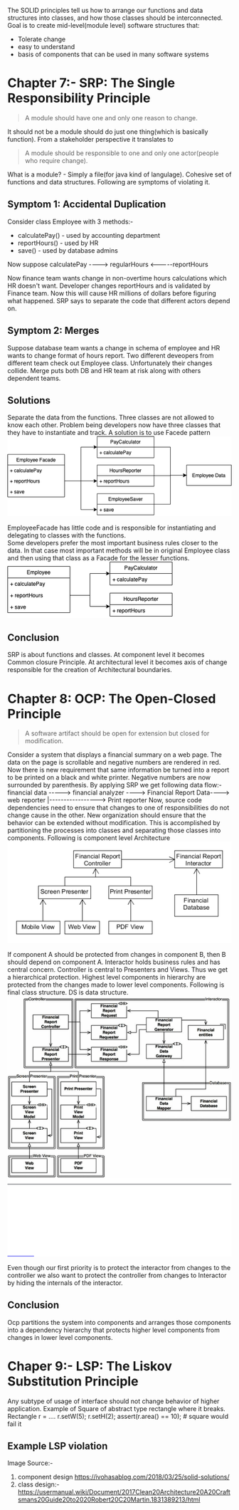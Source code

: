 The SOLID principles tell us how to arrange our functions and data structures into classes, and how those classes should be interconnected. Goal is to create mid-level(module level) software structures that:
- Tolerate change
- easy to understand
- basis of components that can be used in many software systems

# Chapter 7:- SRP: The Single Responsibility Principle
>A module should have one and only one reason to change.

It should not be a module should do just one thing(which is basically function). From a stakeholder perspective it translates to<br>
>A module should be responsible to one and only one actor(people who require change).

What is a module? - Simply a file(for java kind of langulage). Cohesive set of functions and data structures. Following are symptoms of violating it.
## Symptom 1: Accidental Duplication
Consider class Employee with 3 methods:-
- calculatePay() - used by accounting department
- reportHours() - used by HR
- save() - used by database admins

Now suppose calculatePay ----> regularHours <-----reportHours

Now finance team wants change in non-overtime hours calculations which HR doesn't want. Developer changes reportHours and is validated by Finance team. Now this will cause HR millions of dollars before figuring what happened. SRP says to separate the code that different actors depend on.

## Symptom 2: Merges
Suppose database team wants a change in schema of employee and HR wants to change format of hours report. Two different deveopers from different team check out Employee class. Unfortunately their changes collide. Merge puts both DB and HR team at risk along with others dependent teams.

## Solutions
Separate the data from the functions. Three classes are not allowed to know each other. Problem being developers now have three classes that they have to instantiate and track.  A solution is to use Facede pattern
![](media/SRP.png)

EmployeeFacade has little code and is responsible for instantiating and delegating to classes with the functions.<br>
Some developers prefer the most important business rules closer to the data.  In that case most important methods will be in original Employee class and then using that class as a Facade for the lesser functions.
![](media/SRP2.png)

## Conclusion
SRP is about functions and classes. At component level it becomes Common closure Principle. At architectural level it becomes axis of change responsible for the creation of Architectural boundaries.

# Chapter 8: OCP: The Open-Closed Principle
> A software artifact should be open for extension but closed for modification.

Consider a system that displays a financial summary on a web page. The data on the page is scrollable and negative numbers are rendered in red. Now there is new requirement that same information be turned into a report to be printed on a black and white printer. Negative numbers are now surrounded by parenthesis.
By applying SRP we get following data flow:-
financial data -----> financial analyzer ----> Financial Report Data----> web reporter
                                                                                        |-----------------> Print reporter
Now, source code dependencies need to ensure that changes to one of responsibilities do not change cause in the other. New organization should ensure that the behavior can be extended without modification. This is accomplished by partitioning the processes into classes and separating those classes into components.
Following is component level Architecture
![](media/ocp_financial_report.png)

If component A should be protected from changes in component B, then B should depend on component A. Interactor holds business rules and has central concern. Controller is central to Presenters and Views. Thus we get a hierarchical protection. Highest level components in hierarchy are protected from the changes made to lower level components.
Following is final class structure. DS is data structure.
![](media/class%20design.png)

Even though our first priority is to protect the interactor from changes to the controller we also want to protect the controller from changes to Interactor by hiding the internals of the interactor.

## Conclusion
Ocp partitions the system into components and arranges those components into a dependency hierarchy that protects higher level components from changes in lower level components.

# Chaper 9:- LSP: The Liskov Substitution Principle
Any subtype of usage of interface should not change behavior of higher application. Example of Square of abstract type rectangle where it breaks.
    Rectangle r = ....
    r.setW(5);
    r.setH(2);
    assert(r.area() == 10); # square would fail it

## Example LSP violation


Image Source:-
1. component design https://ivohasablog.com/2018/03/25/solid-solutions/
1. class design:- https://usermanual.wiki/Document/2017Clean20Architecture20A20Craftsmans20Guide20to2020Robert20C20Martin.1831389213/html
